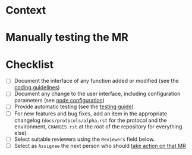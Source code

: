 <!--
Thanks you for taking the time to contributing to the Tezos project!

Make sure to read our Contributing guide (https://protocol.mavryk.org/developer/contributing.html) and the Merge process description (https://protocol.mavryk.org/developer/merge_team.html). -->

# Context

<!--
Describe the feature this MR introduces or the bug that it fixes.

Refer to corresponding issues if applicable (writing "Related: `<issue number>` or "Fixes: `<issue number>`" accordingly).

Specify related merge requests, specifically dependencies. -->

# Manually testing the MR

<!--
Describe how reviewers and approvers can test this MR. -->

# Checklist

- [ ] Document the interface of any function added or modified (see the [coding guidelines](https://protocol.mavryk.org/developer/guidelines.html))
- [ ] Document any change to the user interface, including configuration parameters (see [node configuration](https://protocol.mavryk.org/user/node-configuration.html))
- [ ] Provide automatic testing (see the [testing guide](https://protocol.mavryk.org/developer/testing.html)).
- [ ] For new features and bug fixes, add an item in the appropriate changelog (`docs/protocols/alpha.rst` for the protocol and the environment, `CHANGES.rst` at the root of the repository for everything else).
- [ ] Select suitable reviewers using the `Reviewers` field below.
- [ ] Select as `Assignee` the next person who should [take action on that MR](https://protocol.mavryk.org/developer/contributing.html#merge-request-assignees-field)

<!--
Note: If you modify this merge request description template, also update its copy at 
https://gitlab.com/tezos/tezos/-/settings/merge_requests#project_merge_requests_template
-->
